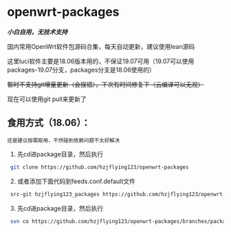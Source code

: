 # openwrt-packages

***小白自用，无技术支持***

国内常用OpenWrt软件包源码合集，每天自动更新，建议使用lean源码


这里luci软件主要是18.06版本用的，不保证19.07可用（19.07可以使用packages-19.07分支，packages分支是18.06使用的）


~~暂时不支持git增量更新（会报错），下次有时间修复下（云编译可以无视）~~


现在可以使用git pull来更新了


## 食用方式（18.06）：
`还是建议按需取用，不然碰到依赖问题不太好解决`
1. 先cd进package目录，然后执行
```bash
 git clone https://github.com/hzjflying123/openwrt-packages
```
2. 或者添加下面代码到feeds.conf.default文件
```bash
 src-git hzjflying123_packages https://github.com/hzjflying123/openwrt-packages
```
3. 先cd进package目录，然后执行
```bash
 svn co https://github.com/hzjflying123/openwrt-packages/branches/packages
```


